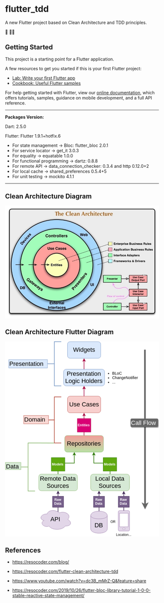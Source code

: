 # flutter_tdd

A new Flutter project based on Clean Architecture and TDD principles.

:iphone: :man_technologist:

## Getting Started

This project is a starting point for a Flutter application.

A few resources to get you started if this is your first Flutter project:

- [Lab: Write your first Flutter app](https://flutter.dev/docs/get-started/codelab)
- [Cookbook: Useful Flutter samples](https://flutter.dev/docs/cookbook)

For help getting started with Flutter, view our
[online documentation](https://flutter.dev/docs), which offers tutorials,
samples, guidance on mobile development, and a full API reference.

---

**Packages Version:**

Dart: 2.5.0

Flutter: Flutter 1.9.1+hotfix.6

- For state management -> Bloc: flutter_bloc 2.0.1
- For service locator -> get_it 3.0.3
- For equality -> equatable 1.0.0
- For functional programming -> dartz: 0.8.8
- For remote API -> data_connection_checker: 0.3.4 and http 0.12.0+2
- For local cache -> shared_preferences 0.5.4+5
- For unit testing -> mockito 4.1.1

---

## Clean Architecture Diagram

![Clean Architecture](images/CleanArchitecture.jpg)

## Clean Architecture Flutter Diagram

![Clean Architecture Flutter Diagram](images/Clean-Architecture-Flutter-Diagram.png)

## References

- https://resocoder.com/blog/
- https://resocoder.com/flutter-clean-architecture-tdd
- https://www.youtube.com/watch?v=dc3B_mMrZ-Q&feature=share

- https://resocoder.com/2019/10/26/flutter-bloc-library-tutorial-1-0-0-stable-reactive-state-management/
